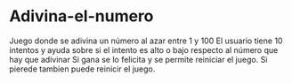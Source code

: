 # Adivina-el-numero

Juego donde se adivina un número al azar entre 1 y 100
El usuario tiene 10 intentos y ayuda sobre si el intento es alto o bajo respecto al número que hay que adivinar
Si gana se lo felicita y se permite reiniciar el juego. Si pierede tambien puede reinicir el juego.

